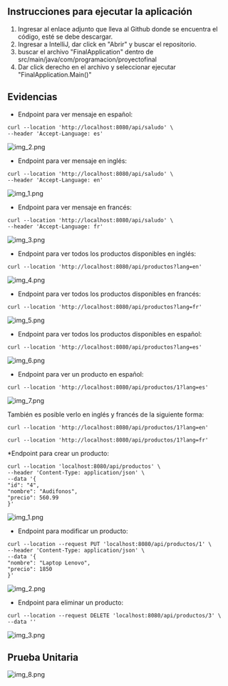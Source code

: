## Instrucciones para ejecutar la aplicación
1. Ingresar al enlace adjunto que lleva al Github donde se encuentra el código, esté se debe descargar.
2. Ingresar a IntelliJ, dar click en "Abrir" y buscar el repositorio.
3. buscar el archivo "FinalApplication" dentro de src/main/java/com/programacion/proyectofinal
4. Dar click derecho en el archivo y seleccionar ejecutar "FinalApplication.Main()"

## Evidencias

* Endpoint para ver mensaje en español:
```
curl --location 'http://localhost:8080/api/saludo' \
--header 'Accept-Language: es'
```
![img_2.png](src/main/resources/Imagenes/img_2.png)

* Endpoint para ver mensaje en inglés:
```
curl --location 'http://localhost:8080/api/saludo' \
--header 'Accept-Language: en' 
```
![img_1.png](src/main/resources/Imagenes/img_1.png)

* Endpoint para ver mensaje en francés:
```
curl --location 'http://localhost:8080/api/saludo' \
--header 'Accept-Language: fr' 
```
![img_3.png](src/main/resources/Imagenes/img_3.png)

* Endpoint para ver todos los productos disponibles en inglés:
```
curl --location 'http://localhost:8080/api/productos?lang=en'
```
![img_4.png](src/main/resources/Imagenes/img_4.png)

* Endpoint para ver todos los productos disponibles en francés:
```
curl --location 'http://localhost:8080/api/productos?lang=fr'
```
![img_5.png](src/main/resources/Imagenes/img_5.png)

* Endpoint para ver todos los productos disponibles en español:
```
curl --location 'http://localhost:8080/api/productos?lang=es'
```
![img_6.png](src/main/resources/Imagenes/img_6.png)

* Endpoint para ver un producto en español:
```
curl --location 'http://localhost:8080/api/productos/1?lang=es'
```
![img_7.png](src/main/resources/Imagenes/img_7.png)

También es posible verlo en inglés y francés de la siguiente forma:
```
curl --location 'http://localhost:8080/api/productos/1?lang=en'
```
```
curl --location 'http://localhost:8080/api/productos/1?lang=fr'
```

*Endpoint para crear un producto:
```
curl --location 'localhost:8080/api/productos' \
--header 'Content-Type: application/json' \
--data '{
"id": "4",
"nombre": "Audifonos",
"precio": 560.99
}'
```
![img_1.png](src/main/resources/Imagenes/img_10.png)

* Endpoint para modificar un producto:
```
curl --location --request PUT 'localhost:8080/api/productos/1' \
--header 'Content-Type: application/json' \
--data '{
"nombre": "Laptop Lenovo",
"precio": 1850
}'
```
![img_2.png](src/main/resources/Imagenes/img_11.png)

* Endpoint para eliminar un producto:
```
curl --location --request DELETE 'localhost:8080/api/productos/3' \
--data ''
```
![img_3.png](src/main/resources/Imagenes/img_12.png)

## Prueba Unitaria

![img_8.png](src/main/resources/Imagenes/img_8.png)